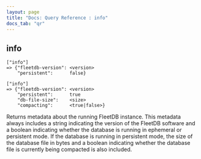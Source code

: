 ```yaml
---
layout: page
title: "Docs: Query Reference : info"
docs_tab: "qr"
---
```


info
-------

    ["info"]
    => {"fleetdb-version": <version>
        "persistent":      false}

    ["info"]
    => {"fleetdb-version": <version>
        "persistent":      true
        "db-file-size":    <size>
        "compacting":      <true|false>}
    
    

Returns metadata about the running FleetDB instance. This metadata always includes a string indicating the version of the FleetDB software and a boolean indicating whether the database is running in ephemeral or persistent mode. If the database is running in persistent mode, the size of the database file in bytes and a boolean indicating whether the database file is currently being compacted is also included.

